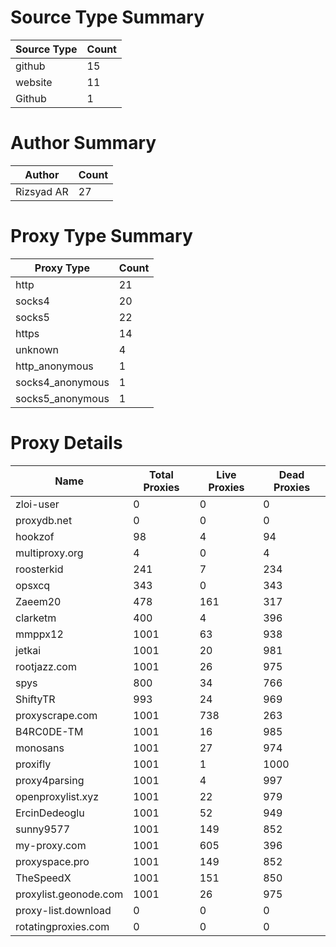 # Source Type Summary

| Source Type | Count |
|-------------|-------|
| github | 15 |
| website | 11 |
| Github | 1 |


# Author Summary

| Author | Count |
|--------|-------|
| Rizsyad AR | 27 |


# Proxy Type Summary

| Proxy Type | Count |
|------------|-------|
| http | 21 |
| socks4 | 20 |
| socks5 | 22 |
| https | 14 |
| unknown | 4 |
| http_anonymous | 1 |
| socks4_anonymous | 1 |
| socks5_anonymous | 1 |


# Proxy Details

| Name | Total Proxies | Live Proxies | Dead Proxies |
|------|---------------|--------------|---------------|
| zloi-user | 0 | 0 | 0 |
| proxydb.net | 0 | 0 | 0 |
| hookzof | 98 | 4 | 94 |
| multiproxy.org | 4 | 0 | 4 |
| roosterkid | 241 | 7 | 234 |
| opsxcq | 343 | 0 | 343 |
| Zaeem20 | 478 | 161 | 317 |
| clarketm | 400 | 4 | 396 |
| mmppx12 | 1001 | 63 | 938 |
| jetkai | 1001 | 20 | 981 |
| rootjazz.com | 1001 | 26 | 975 |
| spys | 800 | 34 | 766 |
| ShiftyTR | 993 | 24 | 969 |
| proxyscrape.com | 1001 | 738 | 263 |
| B4RC0DE-TM | 1001 | 16 | 985 |
| monosans | 1001 | 27 | 974 |
| proxifly | 1001 | 1 | 1000 |
| proxy4parsing | 1001 | 4 | 997 |
| openproxylist.xyz | 1001 | 22 | 979 |
| ErcinDedeoglu | 1001 | 52 | 949 |
| sunny9577 | 1001 | 149 | 852 |
| my-proxy.com | 1001 | 605 | 396 |
| proxyspace.pro | 1001 | 149 | 852 |
| TheSpeedX | 1001 | 151 | 850 |
| proxylist.geonode.com | 1001 | 26 | 975 |
| proxy-list.download | 0 | 0 | 0 |
| rotatingproxies.com | 0 | 0 | 0 |
